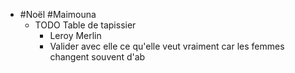 - #Noël #Maimouna
	- TODO Table de tapissier
		- Leroy Merlin
		- Valider avec elle ce qu'elle veut vraiment car les femmes changent souvent d'ab